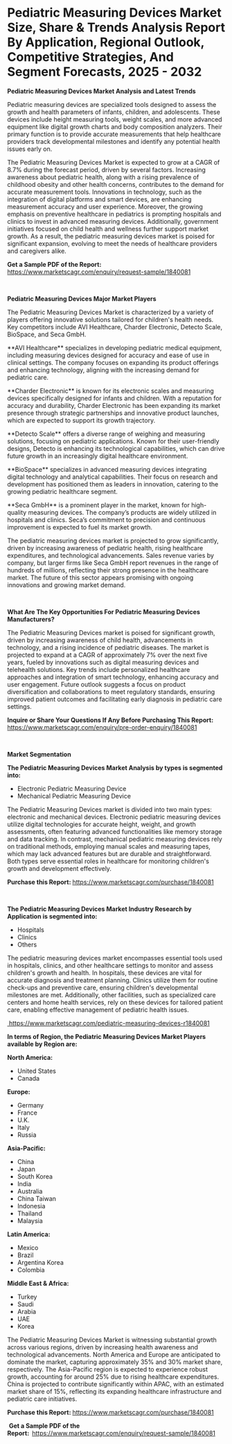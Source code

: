 <p><h1>Pediatric Measuring Devices Market Size, Share & Trends Analysis Report By Application, Regional Outlook, Competitive Strategies, And Segment Forecasts, 2025 - 2032</h1></p><p><strong>Pediatric Measuring Devices Market Analysis and Latest Trends</strong></p>
<p><p>Pediatric measuring devices are specialized tools designed to assess the growth and health parameters of infants, children, and adolescents. These devices include height measuring tools, weight scales, and more advanced equipment like digital growth charts and body composition analyzers. Their primary function is to provide accurate measurements that help healthcare providers track developmental milestones and identify any potential health issues early on.</p><p>The Pediatric Measuring Devices Market is expected to grow at a CAGR of 8.7% during the forecast period, driven by several factors. Increasing awareness about pediatric health, along with a rising prevalence of childhood obesity and other health concerns, contributes to the demand for accurate measurement tools. Innovations in technology, such as the integration of digital platforms and smart devices, are enhancing measurement accuracy and user experience. Moreover, the growing emphasis on preventive healthcare in pediatrics is prompting hospitals and clinics to invest in advanced measuring devices. Additionally, government initiatives focused on child health and wellness further support market growth. As a result, the pediatric measuring devices market is poised for significant expansion, evolving to meet the needs of healthcare providers and caregivers alike.</p></p>
<p><strong>Get a Sample PDF of the Report:&nbsp;</strong> <a href="https://www.marketscagr.com/enquiry/request-sample/1840081?utm_campaign=2465&utm_medium=2&utm_source=Github&utm_content=ia&utm_term=14042025&utm_id=pediatric-measuring-devices">https://www.marketscagr.com/enquiry/request-sample/1840081</a></p>
<p>&nbsp;</p>
<p><strong>Pediatric Measuring Devices Major Market Players</strong></p>
<p><p>The Pediatric Measuring Devices Market is characterized by a variety of players offering innovative solutions tailored for children's health needs. Key competitors include AVI Healthcare, Charder Electronic, Detecto Scale, BioSpace, and Seca GmbH.</p><p>**AVI Healthcare** specializes in developing pediatric medical equipment, including measuring devices designed for accuracy and ease of use in clinical settings. The company focuses on expanding its product offerings and enhancing technology, aligning with the increasing demand for pediatric care.</p><p>**Charder Electronic** is known for its electronic scales and measuring devices specifically designed for infants and children. With a reputation for accuracy and durability, Charder Electronic has been expanding its market presence through strategic partnerships and innovative product launches, which are expected to support its growth trajectory.</p><p>**Detecto Scale** offers a diverse range of weighing and measuring solutions, focusing on pediatric applications. Known for their user-friendly designs, Detecto is enhancing its technological capabilities, which can drive future growth in an increasingly digital healthcare environment.</p><p>**BioSpace** specializes in advanced measuring devices integrating digital technology and analytical capabilities. Their focus on research and development has positioned them as leaders in innovation, catering to the growing pediatric healthcare segment.</p><p>**Seca GmbH** is a prominent player in the market, known for high-quality measuring devices. The company’s products are widely utilized in hospitals and clinics. Seca’s commitment to precision and continuous improvement is expected to fuel its market growth. </p><p>The pediatric measuring devices market is projected to grow significantly, driven by increasing awareness of pediatric health, rising healthcare expenditures, and technological advancements. Sales revenue varies by company, but larger firms like Seca GmbH report revenues in the range of hundreds of millions, reflecting their strong presence in the healthcare market. The future of this sector appears promising with ongoing innovations and growing market demand.</p></p>
<p>&nbsp;</p>
<p><strong>What Are The Key Opportunities For Pediatric Measuring Devices Manufacturers?</strong></p>
<p><p>The Pediatric Measuring Devices market is poised for significant growth, driven by increasing awareness of child health, advancements in technology, and a rising incidence of pediatric diseases. The market is projected to expand at a CAGR of approximately 7% over the next five years, fueled by innovations such as digital measuring devices and telehealth solutions. Key trends include personalized healthcare approaches and integration of smart technology, enhancing accuracy and user engagement. Future outlook suggests a focus on product diversification and collaborations to meet regulatory standards, ensuring improved patient outcomes and facilitating early diagnosis in pediatric care settings.</p></p>
<p><strong>Inquire or Share Your Questions If Any Before Purchasing This Report:</strong> <a href="https://www.marketscagr.com/enquiry/pre-order-enquiry/1840081?utm_campaign=2465&utm_medium=2&utm_source=Github&utm_content=ia&utm_term=14042025&utm_id=pediatric-measuring-devices">https://www.marketscagr.com/enquiry/pre-order-enquiry/1840081</a></p>
<p>&nbsp;</p>
<p><strong>Market Segmentation</strong></p>
<p><strong>The Pediatric Measuring Devices Market Analysis by types is segmented into:</strong></p>
<p><ul><li>Electronic Pediatric Measuring Device</li><li>Mechanical Pediatric Measuring Device</li></ul></p>
<p><p>The Pediatric Measuring Devices market is divided into two main types: electronic and mechanical devices. Electronic pediatric measuring devices utilize digital technologies for accurate height, weight, and growth assessments, often featuring advanced functionalities like memory storage and data tracking. In contrast, mechanical pediatric measuring devices rely on traditional methods, employing manual scales and measuring tapes, which may lack advanced features but are durable and straightforward. Both types serve essential roles in healthcare for monitoring children's growth and development effectively.</p></p>
<p><strong>Purchase this Report:&nbsp;</strong><a href="https://www.marketscagr.com/purchase/1840081?utm_campaign=2465&utm_medium=2&utm_source=Github&utm_content=ia&utm_term=14042025&utm_id=pediatric-measuring-devices">https://www.marketscagr.com/purchase/1840081</a></p>
<p>&nbsp;</p>
<p><strong>The Pediatric Measuring Devices Market Industry Research by Application is segmented into:</strong></p>
<p><ul><li>Hospitals</li><li>Clinics</li><li>Others</li></ul></p>
<p><p>The pediatric measuring devices market encompasses essential tools used in hospitals, clinics, and other healthcare settings to monitor and assess children's growth and health. In hospitals, these devices are vital for accurate diagnosis and treatment planning. Clinics utilize them for routine check-ups and preventive care, ensuring children's developmental milestones are met. Additionally, other facilities, such as specialized care centers and home health services, rely on these devices for tailored patient care, enabling effective management of pediatric health issues.</p></p>
<p><a href="https://www.marketscagr.com/pediatric-measuring-devices-r1840081?utm_campaign=2465&utm_medium=2&utm_source=Github&utm_content=ia&utm_term=14042025&utm_id=pediatric-measuring-devices">&nbsp;https://www.marketscagr.com/pediatric-measuring-devices-r1840081</a></p>
<p><strong>In terms of Region, the Pediatric Measuring Devices Market Players available by Region are:</strong></p>
<p>
    <p> <strong> North America: </strong>
        <ul>
            <li>United States</li>
            <li>Canada</li>
        </ul>
        </p> 
    <p> <strong> Europe: </strong>
        <ul>
            <li>Germany</li>
            <li>France</li>
            <li>U.K.</li>
            <li>Italy</li>
            <li>Russia</li>
        </ul>
        </p> 
    <p> <strong> Asia-Pacific: </strong>
        <ul>
            <li>China</li>
            <li>Japan</li>
            <li>South Korea</li>
            <li>India</li>
            <li>Australia</li>
            <li>China Taiwan</li>
            <li>Indonesia</li>
            <li>Thailand</li>
            <li>Malaysia</li>
        </ul>
        </p> 
    <p> <strong> Latin America: </strong>
        <ul>
            <li>Mexico</li>
            <li>Brazil</li>
            <li>Argentina Korea</li>
            <li>Colombia</li>
        </ul>
        </p> 
    <p> <strong> Middle East & Africa: </strong>
        <ul>
            <li>Turkey</li>
            <li>Saudi</li>
            <li>Arabia</li>
            <li>UAE</li>
            <li>Korea</li>
        </ul>
    </p>
    </p>
<p><p>The Pediatric Measuring Devices Market is witnessing substantial growth across various regions, driven by increasing health awareness and technological advancements. North America and Europe are anticipated to dominate the market, capturing approximately 35% and 30% market share, respectively. The Asia-Pacific region is expected to experience robust growth, accounting for around 25% due to rising healthcare expenditures. China is projected to contribute significantly within APAC, with an estimated market share of 15%, reflecting its expanding healthcare infrastructure and pediatric care initiatives.</p></p>
<p><strong>Purchase this Report: </strong><a href="https://www.marketscagr.com/purchase/1840081?utm_campaign=2465&utm_medium=2&utm_source=Github&utm_content=ia&utm_term=14042025&utm_id=pediatric-measuring-devices">https://www.marketscagr.com/purchase/1840081</a></p>
<p>&nbsp;<strong>Get a Sample PDF of the Report:&nbsp;&nbsp;</strong><a href="https://www.marketscagr.com/enquiry/request-sample/1840081?utm_campaign=2465&utm_medium=2&utm_source=Github&utm_content=ia&utm_term=14042025&utm_id=pediatric-measuring-devices">https://www.marketscagr.com/enquiry/request-sample/1840081</a></p>
<p><strong></strong></p>
<p><p></p><p></p><p></p></p>